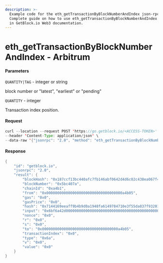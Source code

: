 ```yaml
---
description: >-
  Example code for the eth_getTransactionByBlockNumberAndIndex json-rpc method.
  Сomplete guide on how to use eth_getTransactionByBlockNumberAndIndex json-rpc
  in GetBlock.io Web3 documentation.
---
```


# eth\_getTransactionByBlockNumberAndIndex - Arbitrum

#### Parameters

`QUANTITY|TAG` - integer or string

block number or "latest", "earliest" or "pending"

`QUANTITY` - integer

Transaction index position.

#### Request

```java
curl --location --request POST 'https://go.getblock.io/<ACCESS-TOKEN>' \
--header 'Content-Type: application/json' \
--data-raw '{"jsonrpc": "2.0", "method": "eth_getTransactionByBlockNumberAndIndex", "params": ["latest", "0x0"], "id": "getblock.io"}'
```

#### Response

```java
{
    "id": "getblock.io",
    "jsonrpc": "2.0",
    "result": {
        "blockHash": "0x187ccf13bc440afc7fb146abf0642d4d6c02c438ea067f49f133566eef8627eb",
        "blockNumber": "0x5bc407a",
        "chainId": "0xa4b1",
        "from": "0x00000000000000000000000000000000000a4b05",
        "gas": "0x0",
        "gasPrice": "0x0",
        "hash": "0x7144169eeaff9b4b9d0a1948fa6149784710e3f55da837f93201fcfb0a6c2450",
        "input": "0x6bf6a42d000000000000000000000000000000000000000000000000000000000000000000000000000000000000000000000000000000000000000000000000010924a40000000000000000000000000000000000000000000000000000000005bc407a0000000000000000000000000000000000000000000000000000000000000001",
        "nonce": "0x0",
        "r": "0x0",
        "s": "0x0",
        "to": "0x00000000000000000000000000000000000a4b05",
        "transactionIndex": "0x0",
        "type": "0x6a",
        "v": "0x0",
        "value": "0x0"
    }
}
```
